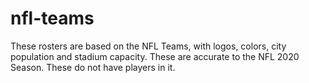 # nfl-teams
These rosters are based on the NFL Teams, with logos, colors, city population and stadium capacity. These are accurate to the NFL 2020 Season. These do not have players in it.
